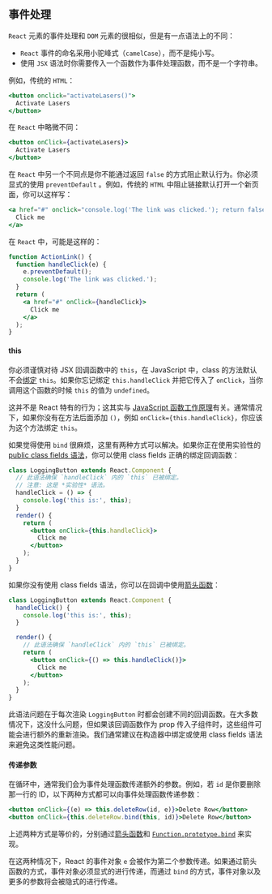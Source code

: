 ## 事件处理

`React` 元素的事件处理和 `DOM` 元素的很相似，但是有一点语法上的不同：

+ `React` 事件的命名采用小驼峰式（`camelCase`），而不是纯小写。
+ 使用 `JSX` 语法时你需要传入一个函数作为事件处理函数，而不是一个字符串。

例如，传统的 `HTML`：

```jsx
<button onclick="activateLasers()">
  Activate Lasers
</button>
```

在 `React` 中略微不同：

```jsx
<button onClick={activateLasers}>  
  Activate Lasers
</button>
```

在 `React` 中另一个不同点是你不能通过返回 `false` 的方式阻止默认行为。你必须显式的使用 `preventDefault` 。例如，传统的 `HTML` 中阻止链接默认打开一个新页面，你可以这样写：

```jsx
<a href="#" onclick="console.log('The link was clicked.'); return false">
  Click me
</a>
```

在 `React` 中，可能是这样的：

```jsx
function ActionLink() {
  function handleClick(e) {    
    e.preventDefault();    
    console.log('The link was clicked.');  
  }
  return (
    <a href="#" onClick={handleClick}>      
      Click me
    </a>
  );
}
```

#### this

你必须谨慎对待 JSX 回调函数中的 `this`，在 JavaScript 中，class 的方法默认不会[绑定](https://developer.mozilla.org/en/docs/Web/JavaScript/Reference/Global_objects/Function/bind) `this`。如果你忘记绑定 `this.handleClick` 并把它传入了 `onClick`，当你调用这个函数的时候 `this` 的值为 `undefined`。

这并不是 React 特有的行为；这其实与 [JavaScript 函数工作原理](https://www.smashingmagazine.com/2014/01/understanding-javascript-function-prototype-bind/)有关。通常情况下，如果你没有在方法后面添加 `()`，例如 `onClick={this.handleClick}`，你应该为这个方法绑定 `this`。

如果觉得使用 `bind` 很麻烦，这里有两种方式可以解决。如果你正在使用实验性的 [public class fields 语法](https://babeljs.io/docs/plugins/transform-class-properties/)，你可以使用 class fields 正确的绑定回调函数：

```jsx
class LoggingButton extends React.Component {
  // 此语法确保 `handleClick` 内的 `this` 已被绑定。  
  // 注意: 这是 *实验性* 语法。  
  handleClick = () => {    
    console.log('this is:', this);  
  }
  render() {
    return (
      <button onClick={this.handleClick}>
        Click me
      </button>
    );
  }
}
```

如果你没有使用 class fields 语法，你可以在回调中使用[箭头函数](https://developer.mozilla.org/en/docs/Web/JavaScript/Reference/Functions/Arrow_functions)：

```jsx
class LoggingButton extends React.Component {
  handleClick() {
    console.log('this is:', this);
  }

  render() {
    // 此语法确保 `handleClick` 内的 `this` 已被绑定。    
    return (      
      <button onClick={() => this.handleClick()}>        
        Click me
      </button>
    );
  }
}
```

此语法问题在于每次渲染 `LoggingButton` 时都会创建不同的回调函数。在大多数情况下，这没什么问题，但如果该回调函数作为 prop 传入子组件时，这些组件可能会进行额外的重新渲染。我们通常建议在构造器中绑定或使用 class fields 语法来避免这类性能问题。

#### 传递参数

在循环中，通常我们会为事件处理函数传递额外的参数。例如，若 `id` 是你要删除那一行的 ID，以下两种方式都可以向事件处理函数传递参数：

```jsx
<button onClick={(e) => this.deleteRow(id, e)}>Delete Row</button>
<button onClick={this.deleteRow.bind(this, id)}>Delete Row</button>
```

上述两种方式是等价的，分别通过[箭头函数](https://developer.mozilla.org/en-US/docs/Web/JavaScript/Reference/Functions/Arrow_functions)和 [`Function.prototype.bind`](https://developer.mozilla.org/en-US/docs/Web/JavaScript/Reference/Global_objects/Function/bind) 来实现。

在这两种情况下，React 的事件对象 `e` 会被作为第二个参数传递。如果通过箭头函数的方式，事件对象必须显式的进行传递，而通过 `bind` 的方式，事件对象以及更多的参数将会被隐式的进行传递。